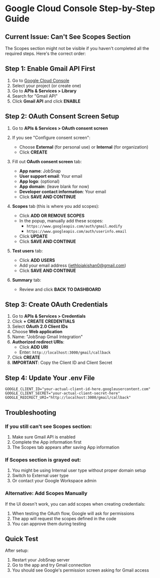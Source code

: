 # Google Cloud Console Step-by-Step Guide

## Current Issue: Can't See Scopes Section

The Scopes section might not be visible if you haven't completed all the required steps. Here's the correct order:

## Step 1: Enable Gmail API First
1. Go to [Google Cloud Console](https://console.cloud.google.com/)
2. Select your project (or create one)
3. Go to **APIs & Services > Library**
4. Search for "Gmail API"
5. Click **Gmail API** and click **ENABLE**

## Step 2: OAuth Consent Screen Setup
1. Go to **APIs & Services > OAuth consent screen**
2. If you see "Configure consent screen":
   - Choose **External** (for personal use) or **Internal** (for organization)
   - Click **CREATE**

3. Fill out **OAuth consent screen** tab:
   - **App name**: JobSnap
   - **User support email**: Your email
   - **App logo**: (optional)
   - **App domain**: (leave blank for now)
   - **Developer contact information**: Your email
   - Click **SAVE AND CONTINUE**

4. **Scopes** tab (this is where you add scopes):
   - Click **ADD OR REMOVE SCOPES**
   - In the popup, manually add these scopes:
     - `https://www.googleapis.com/auth/gmail.modify`
     - `https://www.googleapis.com/auth/userinfo.email`
   - Click **UPDATE**
   - Click **SAVE AND CONTINUE**

5. **Test users** tab:
   - Click **ADD USERS**
   - Add your email address (jethlojakishan0@gmail.com)
   - Click **SAVE AND CONTINUE**

6. **Summary** tab:
   - Review and click **BACK TO DASHBOARD**

## Step 3: Create OAuth Credentials
1. Go to **APIs & Services > Credentials**
2. Click **+ CREATE CREDENTIALS**
3. Select **OAuth 2.0 Client IDs**
4. Choose **Web application**
5. Name: "JobSnap Gmail Integration"
6. **Authorized redirect URIs**:
   - Click **ADD URI**
   - Enter: `http://localhost:3000/gmail/callback`
7. Click **CREATE**
8. **IMPORTANT**: Copy the Client ID and Client Secret

## Step 4: Update Your .env File
```env
GOOGLE_CLIENT_ID="your-actual-client-id-here.googleusercontent.com"
GOOGLE_CLIENT_SECRET="your-actual-client-secret-here"
GOOGLE_REDIRECT_URI="http://localhost:3000/gmail/callback"
```

## Troubleshooting

### If you still can't see Scopes section:
1. Make sure Gmail API is enabled
2. Complete the App information first
3. The Scopes tab appears after saving App information

### If Scopes section is grayed out:
1. You might be using Internal user type without proper domain setup
2. Switch to External user type
3. Or contact your Google Workspace admin

### Alternative: Add Scopes Manually
If the UI doesn't work, you can add scopes when creating credentials:
1. When testing the OAuth flow, Google will ask for permissions
2. The app will request the scopes defined in the code
3. You can approve them during testing

## Quick Test
After setup:
1. Restart your JobSnap server
2. Go to the app and try Gmail connection
3. You should see Google's permission screen asking for Gmail access
